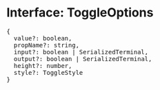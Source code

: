 # Interface: ToggleOptions

<pre>
{
  value?: boolean,
  propName?: string,
  input?: boolean | <Ref to="./serialized-terminal">SerializedTerminal</Ref>,
  output?: boolean | <Ref to="./serialized-terminal">SerializedTerminal</Ref>,
  height?: number,
  style?: <Ref to="./toggle-style">ToggleStyle</Ref>
}
</pre>
